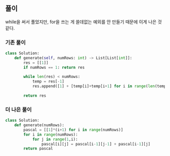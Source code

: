 ## 풀이

while을 써서 풀었지만, for을 쓰는 게 쓸데없는 예외를 안 만들기 때문에 이게 나은 것 같다.

### 기존 풀이

```python
class Solution:
    def generate(self, numRows: int) -> List[List[int]]:
        res = [[1]]
        if numRows == 1: return res
        
        while len(res) < numRows:
            temp = res[-1]
            res.append([1] + [temp[i]+temp[i+1] for i in range(len(temp)-1)] + [1])
        
        return res
```

### 더 나은 풀이

```python
class Solution:
    def generate(numRows):
        pascal = [[1]*(i+1) for i in range(numRows)]
        for i in range(numRows):
            for j in range(1,i):
                pascal[i][j] = pascal[i-1][j-1] + pascal[i-1][j]
        return pascal
```
